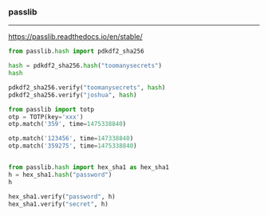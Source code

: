 ### passlib
---
https://passlib.readthedocs.io/en/stable/

```py
from passlib.hash import pdkdf2_sha256

hash = pdkdf2_sha256.hash("toomanysecrets")
hash

pdkdf2_sha256.verify("toomanysecrets", hash)
pdkdf2_sha256.verify("joshua", hash)

from passlib import totp
otp = TOTP(key='xxx')
otp.match('359', time=1475338840)

otp.match('123456', time=147338840)
otp.match('359275', time=1475338840)


from passlib.hash import hex_sha1 as hex_sha1
h = hex_sha1.hash("password")
h

hex_sha1.verify("password", h)
hex_sha1.verify("secret", h)
```

```
```

```
```


